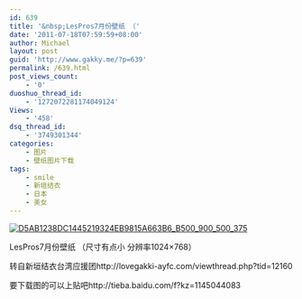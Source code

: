 ```yaml
---
id: 639
title: '&nbsp;LesPros7月份壁纸 （'
date: '2011-07-18T07:59:59+08:00'
author: Michael
layout: post
guid: 'http://www.gakky.me/?p=639'
permalink: /639.html
post_views_count:
    - '0'
duoshuo_thread_id:
    - '1272072281174049124'
Views:
    - '458'
dsq_thread_id:
    - '3749301344'
categories:
    - 图片
    - 壁纸图片下载
tags:
    - smile
    - 新垣结衣
    - 日本
    - 美女
---
```


[![D5AB1238DC1445219324EB9815A663B6_B500_900_500_375](http://www.yui-aragaki.org/wp-content/uploads/img/D5AB1238DC1445219324EB9815A663B6_B500_900_500_375.jpeg)](http://www.yui-aragaki.org/wp-content/uploads/img/D5AB1238DC1445219324EB9815A663B6_B1280_1280_1024_768.jpeg)

 LesPros7月份壁纸 （尺寸有点小 分辨率1024×768）

转自新垣结衣台湾应援团http://lovegakki-ayfc.com/viewthread.php?tid=12160

要下载图的可以上贴吧http://tieba.baidu.com/f?kz=1145044083